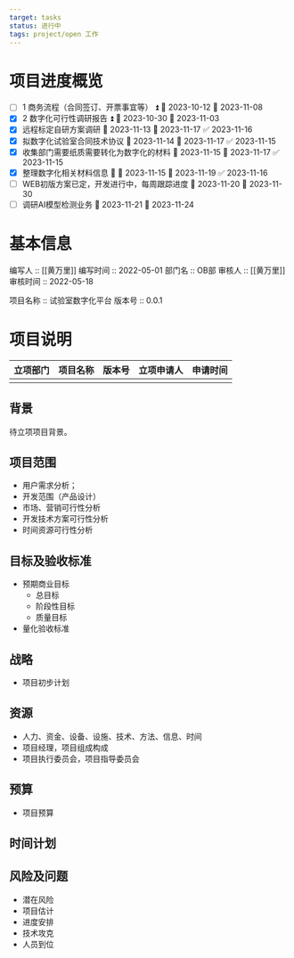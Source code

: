 ```yaml
---
target: tasks
status: 进行中
tags: project/open 工作
---
```


# 项目进度概览

- [ ] 1 商务流程（合同签订、开票事宜等） ⏫ 🛫 2023-10-12 📅 2023-11-08 
- [x] 2 数字化可行性调研报告 ⏫ 🛫 2023-10-30 📅 2023-11-03
- [x] 远程标定自研方案调研 🛫 2023-11-13 📅 2023-11-17 ✅ 2023-11-16
- [x] 拟数字化试验室合同技术协议 🛫 2023-11-14 📅 2023-11-17 ✅ 2023-11-15
- [x] 收集部门需要纸质需要转化为数字化的材料 🛫 2023-11-15 📅 2023-11-17 ✅ 2023-11-15
- [x] 整理数字化相关材料信息 🔺 🛫 2023-11-15 📅 2023-11-19 ✅ 2023-11-16
- [ ] WEB初版方案已定，开发进行中，每周跟踪进度 🛫 2023-11-20  📅 2023-11-30
- [ ] 调研AI模型检测业务 🛫 2023-11-21  📅 2023-11-24 

# 基本信息

编写人 :: [[黄万里]]
编写时间 :: 2022-05-01
部门名 :: OB部
审核人 :: [[黄万里]]
审核时间 :: 2022-05-18

项目名称 :: 试验室数字化平台
版本号 :: 0.0.1

# 项目说明
| 立项部门 | 项目名称 | 版本号 | 立项申请人 | 申请时间 |
| -------- | -------- | ------ | ---------- | -------- |
|       |          |        |            |          |


## 背景

待立项项目背景。

## 项目范围
- 用户需求分析；
- 开发范围（产品设计）
- 市场、营销可行性分析
- 开发技术方案可行性分析
- 时间资源可行性分析

## 目标及验收标准
- 预期商业目标
	- 总目标
	- 阶段性目标
	- 质量目标
- 量化验收标准

## 战略
- 项目初步计划

## 资源
- 人力、资金、设备、设施、技术、方法、信息、时间
- 项目经理，项目组成构成
- 项目执行委员会，项目指导委员会


## 预算
- 项目预算

## 时间计划

## 风险及问题

- 潜在风险
- 项目估计
- 进度安排
- 技术攻克
- 人员到位

